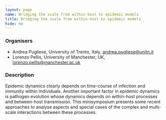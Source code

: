 ```yaml
---
layout: page
name: Bridging the scale from within-host to epidemic models
title: Bridging the scale from within-host to epidemic models
hide: no
---
```


### Organisers

- Andrea Pugliese, University of Trento, Italy, andrea.pugliese@unitn.it
- Lorenzo Pellis, University of Manchester, UK, lorenzo.pellis@manchester.ac.uk

### Description

Epidemic dynamics clearly depends on time-course of infection and immunity within individuals. Another important factor in epidemic dynamics is pathogen evolution whose dynamics depends on within-host processes and between-host transmission.
This minisymposium presents some recent approaches to analyse aspects and special cases of the complex and multi-scale interactions between these processes.



